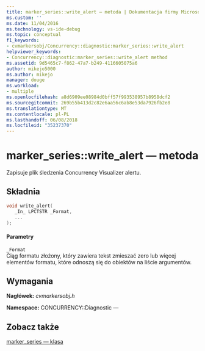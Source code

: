 ```yaml
---
title: marker_series::write_alert — metoda | Dokumentacja firmy Microsoft
ms.custom: ''
ms.date: 11/04/2016
ms.technology: vs-ide-debug
ms.topic: conceptual
f1_keywords:
- cvmarkersobj/Concurrency::diagnostic:marker_series::write_alert
helpviewer_keywords:
- Concurrency::diagnostic:marker_series::write_alert method
ms.assetid: 9d5465c7-f862-47a7-b249-4116605075a6
author: mikejo5000
ms.author: mikejo
manager: douge
ms.workload:
- multiple
ms.openlocfilehash: a8d6909ee08984d0bff57f993538957b8958dcf2
ms.sourcegitcommit: 269b55b413d2c82e6aa56c6ab8e53da7926fb2e8
ms.translationtype: MT
ms.contentlocale: pl-PL
ms.lasthandoff: 06/08/2018
ms.locfileid: "35237370"
---
```

# <a name="markerserieswritealert-method"></a>marker_series::write_alert — metoda
Zapisuje plik śledzenia Concurrency Visualizer alertu.  
  
## <a name="syntax"></a>Składnia  
  
```cpp  
void write_alert(  
   _In_ LPCTSTR _Format,  
   ...  
);  
```  
  
#### <a name="parameters"></a>Parametry  
 `_Format`  
 Ciąg formatu złożony, który zawiera tekst zmieszać zero lub więcej elementów formatu, które odnoszą się do obiektów na liście argumentów.  
  
## <a name="requirements"></a>Wymagania  
 **Nagłówek:** *cvmarkersobj.h*  
  
 **Namespace:** CONCURRENCY::Diagnostic —  
  
## <a name="see-also"></a>Zobacz także  
 [marker_series — klasa](../profiling/marker-series-class.md)
